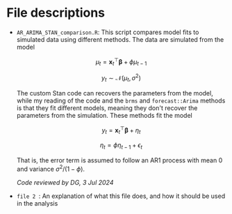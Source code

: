 # File descriptions

* `AR_ARIMA_STAN_comparison.R`: This script compares model fits to simulated data using different methods. The data are simulated from the model

  $$\mu_t = \boldsymbol x_t^\top \boldsymbol \beta + \phi \mu_{t-1}$$

  $$y_t \sim \mathcal{N}(\mu_t, \sigma^2)$$

  The custom Stan code can recovers the parameters from the model, while my reading of the code and the `brms` and `forecast::Arima` methods is that they fit different models, meaning they don't recover the parameters from the simulation. These methods fit the model

  $$y_t = \boldsymbol x_t^\top \boldsymbol \beta + \eta_{t}$$

  $$\eta_t = \phi \eta_{t-1} + \epsilon_t$$

  That is, the error term is assumed to follow an AR1 process with mean 0 and variance $\sigma^2 / (1 - \phi)$.

  *Code reviewed by DG, 3 Jul 2024*


* `file 2 `: An explanation of what this file does, and how it should be used in the analysis
